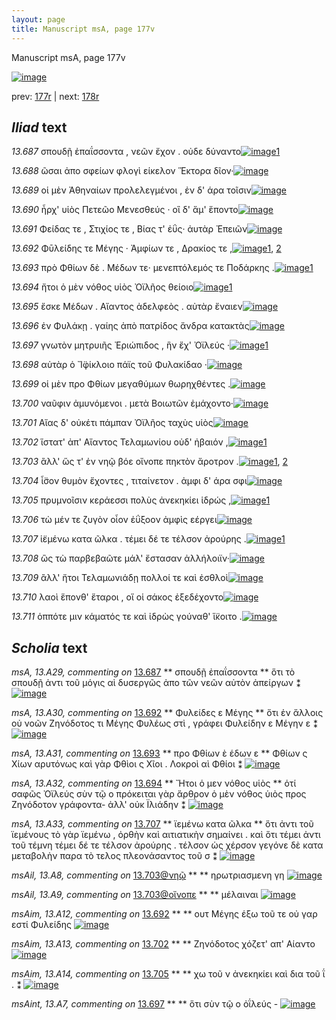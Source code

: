 ```yaml
---
layout: page
title: Manuscript msA, page 177v
---
```


Manuscript msA, page 177v

[![image](http://www.homermultitext.org/iipsrv?OBJ=IIP,1.0&FIF=/project/homer/pyramidal/deepzoom/hmt/vaimg/2017a/VA177VN_0679.tif&WID=100&CVT=JPEG)](http://www.homermultitext.org/ict2/?urn=urn:cite2:hmt:vaimg.2017a:VA177VN_0679)

prev:  [177r](../177r/) | next:  [178r](../178r/)

## *Iliad* text

*13.687* <a id="13.687"/> σπουδῇ ἐπαΐσσοντα , νεῶν ἔχον . οὐδε δύναντο[![image](http://www.homermultitext.org/iipsrv?OBJ=IIP,1.0&FIF=/project/homer/pyramidal/deepzoom/hmt/vaimg/2017a/VA177VN_0679.tif&RGN=0.483,0.2322,0.409,0.0293&WID=1000&CVT=JPEG)](http://www.homermultitext.org/ict2/?urn=urn:cite2:hmt:vaimg.2017a:VA177VN_0679@0.483,0.2322,0.409,0.0293)[1](#msA_13.A29)

*13.688* <a id="13.688"/> ῶσαι ἀπο σφείων φλογὶ είκελον Ἕκτορα δῖον·[![image](http://www.homermultitext.org/iipsrv?OBJ=IIP,1.0&FIF=/project/homer/pyramidal/deepzoom/hmt/vaimg/2017a/VA177VN_0679.tif&RGN=0.492,0.2532,0.409,0.0293&WID=1000&CVT=JPEG)](http://www.homermultitext.org/ict2/?urn=urn:cite2:hmt:vaimg.2017a:VA177VN_0679@0.492,0.2532,0.409,0.0293)

*13.689* <a id="13.689"/> οἱ μὲν Ἀθηναίων προλελεγμένοι , ἐν δ' άρα τοῖσιν[![image](http://www.homermultitext.org/iipsrv?OBJ=IIP,1.0&FIF=/project/homer/pyramidal/deepzoom/hmt/vaimg/2017a/VA177VN_0679.tif&RGN=0.492,0.272,0.409,0.0293&WID=1000&CVT=JPEG)](http://www.homermultitext.org/ict2/?urn=urn:cite2:hmt:vaimg.2017a:VA177VN_0679@0.492,0.272,0.409,0.0293)

*13.690* <a id="13.690"/> ἦρχ' υἱὸς Πετεῶο Μενεσθεύς · οἳ δ' ἅμ' ἕποντο[![image](http://www.homermultitext.org/iipsrv?OBJ=IIP,1.0&FIF=/project/homer/pyramidal/deepzoom/hmt/vaimg/2017a/VA177VN_0679.tif&RGN=0.483,0.2908,0.409,0.0293&WID=1000&CVT=JPEG)](http://www.homermultitext.org/ict2/?urn=urn:cite2:hmt:vaimg.2017a:VA177VN_0679@0.483,0.2908,0.409,0.0293)

*13.691* <a id="13.691"/> Φείδας τε , Στιχίος τε , Βίας τ' ἐΰς· ἀυτὰρ Ἐπειῶν[![image](http://www.homermultitext.org/iipsrv?OBJ=IIP,1.0&FIF=/project/homer/pyramidal/deepzoom/hmt/vaimg/2017a/VA177VN_0679.tif&RGN=0.482,0.3095,0.409,0.0323&WID=1000&CVT=JPEG)](http://www.homermultitext.org/ict2/?urn=urn:cite2:hmt:vaimg.2017a:VA177VN_0679@0.482,0.3095,0.409,0.0323)

*13.692* <a id="13.692"/> Φῡλείδης τε Μέγης · Ἀμφίων τε , Δρακίος τε ,[![image](http://www.homermultitext.org/iipsrv?OBJ=IIP,1.0&FIF=/project/homer/pyramidal/deepzoom/hmt/vaimg/2017a/VA177VN_0679.tif&RGN=0.475,0.3283,0.409,0.0323&WID=1000&CVT=JPEG)](http://www.homermultitext.org/ict2/?urn=urn:cite2:hmt:vaimg.2017a:VA177VN_0679@0.475,0.3283,0.409,0.0323)[1](#msA_13.A30), [2](#msAim_13.A12)

*13.693* <a id="13.693"/> πρὸ Φθίων δὲ . Μέδων τε· μενεπτόλεμός τε Ποδάρκης .[![image](http://www.homermultitext.org/iipsrv?OBJ=IIP,1.0&FIF=/project/homer/pyramidal/deepzoom/hmt/vaimg/2017a/VA177VN_0679.tif&RGN=0.495,0.3494,0.43,0.0323&WID=1000&CVT=JPEG)](http://www.homermultitext.org/ict2/?urn=urn:cite2:hmt:vaimg.2017a:VA177VN_0679@0.495,0.3494,0.43,0.0323)[1](#msA_13.A31)

*13.694* <a id="13.694"/> ἤτοι ὁ μὲν νόθος υἱὸς Ὀϊλῆος θείοιο[![image](http://www.homermultitext.org/iipsrv?OBJ=IIP,1.0&FIF=/project/homer/pyramidal/deepzoom/hmt/vaimg/2017a/VA177VN_0679.tif&RGN=0.481,0.3666,0.353,0.0323&WID=1000&CVT=JPEG)](http://www.homermultitext.org/ict2/?urn=urn:cite2:hmt:vaimg.2017a:VA177VN_0679@0.481,0.3666,0.353,0.0323)[1](#msA_13.A32)

*13.695* <a id="13.695"/> ἔσκε Μέδων . Αἴαντος ἀδελφεὸς . αὐτὰρ ἔναιεν[![image](http://www.homermultitext.org/iipsrv?OBJ=IIP,1.0&FIF=/project/homer/pyramidal/deepzoom/hmt/vaimg/2017a/VA177VN_0679.tif&RGN=0.49,0.3847,0.407,0.0323&WID=1000&CVT=JPEG)](http://www.homermultitext.org/ict2/?urn=urn:cite2:hmt:vaimg.2017a:VA177VN_0679@0.49,0.3847,0.407,0.0323)

*13.696* <a id="13.696"/> ἐν Φυλάκῃ . γαίης ἀπὸ πατρίδος ἄνδρα κατακτὰς[![image](http://www.homermultitext.org/iipsrv?OBJ=IIP,1.0&FIF=/project/homer/pyramidal/deepzoom/hmt/vaimg/2017a/VA177VN_0679.tif&RGN=0.488,0.402,0.436,0.0323&WID=1000&CVT=JPEG)](http://www.homermultitext.org/ict2/?urn=urn:cite2:hmt:vaimg.2017a:VA177VN_0679@0.488,0.402,0.436,0.0323)

*13.697* <a id="13.697"/> γνωτὸν μητρυιῆς Ἐριώπιδος , ἣν ἔχ' Ὀϊλεύς ·[![image](http://www.homermultitext.org/iipsrv?OBJ=IIP,1.0&FIF=/project/homer/pyramidal/deepzoom/hmt/vaimg/2017a/VA177VN_0679.tif&RGN=0.482,0.4222,0.436,0.0323&WID=1000&CVT=JPEG)](http://www.homermultitext.org/ict2/?urn=urn:cite2:hmt:vaimg.2017a:VA177VN_0679@0.482,0.4222,0.436,0.0323)[1](#msAint_13.A7)

*13.698* <a id="13.698"/> αὐτὰρ ὁ Ἴ̈φίκλοιο πάϊς τοῦ Φυλακίδαο ·[![image](http://www.homermultitext.org/iipsrv?OBJ=IIP,1.0&FIF=/project/homer/pyramidal/deepzoom/hmt/vaimg/2017a/VA177VN_0679.tif&RGN=0.484,0.4403,0.436,0.0323&WID=1000&CVT=JPEG)](http://www.homermultitext.org/ict2/?urn=urn:cite2:hmt:vaimg.2017a:VA177VN_0679@0.484,0.4403,0.436,0.0323)

*13.699* <a id="13.699"/> οἱ μὲν προ Φθίων μεγαθύμων θωρηχθέντες .[![image](http://www.homermultitext.org/iipsrv?OBJ=IIP,1.0&FIF=/project/homer/pyramidal/deepzoom/hmt/vaimg/2017a/VA177VN_0679.tif&RGN=0.485,0.4583,0.436,0.0323&WID=1000&CVT=JPEG)](http://www.homermultitext.org/ict2/?urn=urn:cite2:hmt:vaimg.2017a:VA177VN_0679@0.485,0.4583,0.436,0.0323)

*13.700* <a id="13.700"/> ναῦφιν ἀμυνόμενοι . μετὰ Βοιωτῶν ἐμάχοντο·[![image](http://www.homermultitext.org/iipsrv?OBJ=IIP,1.0&FIF=/project/homer/pyramidal/deepzoom/hmt/vaimg/2017a/VA177VN_0679.tif&RGN=0.485,0.4786,0.436,0.0323&WID=1000&CVT=JPEG)](http://www.homermultitext.org/ict2/?urn=urn:cite2:hmt:vaimg.2017a:VA177VN_0679@0.485,0.4786,0.436,0.0323)

*13.701* <a id="13.701"/> Αἴας δ' οὐκέτι πάμπαν Ὀϊλῆος ταχὺς υἱὸς[![image](http://www.homermultitext.org/iipsrv?OBJ=IIP,1.0&FIF=/project/homer/pyramidal/deepzoom/hmt/vaimg/2017a/VA177VN_0679.tif&RGN=0.488,0.4966,0.436,0.0323&WID=1000&CVT=JPEG)](http://www.homermultitext.org/ict2/?urn=urn:cite2:hmt:vaimg.2017a:VA177VN_0679@0.488,0.4966,0.436,0.0323)

*13.702* <a id="13.702"/> ἵστατ' ἀπ' Αἴαντος Τελαμωνίου οὐδ' ἠβαιόν ,[![image](http://www.homermultitext.org/iipsrv?OBJ=IIP,1.0&FIF=/project/homer/pyramidal/deepzoom/hmt/vaimg/2017a/VA177VN_0679.tif&RGN=0.488,0.5147,0.436,0.0323&WID=1000&CVT=JPEG)](http://www.homermultitext.org/ict2/?urn=urn:cite2:hmt:vaimg.2017a:VA177VN_0679@0.488,0.5147,0.436,0.0323)[1](#msAim_13.A13)

*13.703* <a id="13.703"/> ἂλλ' ὥς τ' ἐν νηῷ βόε οἴνοπε πηκτὸν ἄροτρον .[![image](http://www.homermultitext.org/iipsrv?OBJ=IIP,1.0&FIF=/project/homer/pyramidal/deepzoom/hmt/vaimg/2017a/VA177VN_0679.tif&RGN=0.488,0.5334,0.436,0.0323&WID=1000&CVT=JPEG)](http://www.homermultitext.org/ict2/?urn=urn:cite2:hmt:vaimg.2017a:VA177VN_0679@0.488,0.5334,0.436,0.0323)[1](#msAil_13.A8), [2](#msAil_13.A9)

*13.704* <a id="13.704"/> ἶ̈σον θυμὸν ἔχοντες , τιταίνετον . ἀμφι δ' άρα σφι[![image](http://www.homermultitext.org/iipsrv?OBJ=IIP,1.0&FIF=/project/homer/pyramidal/deepzoom/hmt/vaimg/2017a/VA177VN_0679.tif&RGN=0.489,0.5522,0.436,0.0323&WID=1000&CVT=JPEG)](http://www.homermultitext.org/ict2/?urn=urn:cite2:hmt:vaimg.2017a:VA177VN_0679@0.489,0.5522,0.436,0.0323)

*13.705* <a id="13.705"/> πρυμνοῖσιν κεράεσσι πολὺς ἀνεκηκίει ἱδρώς ,[![image](http://www.homermultitext.org/iipsrv?OBJ=IIP,1.0&FIF=/project/homer/pyramidal/deepzoom/hmt/vaimg/2017a/VA177VN_0679.tif&RGN=0.488,0.5725,0.436,0.0323&WID=1000&CVT=JPEG)](http://www.homermultitext.org/ict2/?urn=urn:cite2:hmt:vaimg.2017a:VA177VN_0679@0.488,0.5725,0.436,0.0323)[1](#msAim_13.A14)

*13.706* <a id="13.706"/> τὼ μέν τε ζυγὸν οἶον ἐΰξοον ἀμφὶς εέργει[![image](http://www.homermultitext.org/iipsrv?OBJ=IIP,1.0&FIF=/project/homer/pyramidal/deepzoom/hmt/vaimg/2017a/VA177VN_0679.tif&RGN=0.486,0.5898,0.436,0.0323&WID=1000&CVT=JPEG)](http://www.homermultitext.org/ict2/?urn=urn:cite2:hmt:vaimg.2017a:VA177VN_0679@0.486,0.5898,0.436,0.0323)

*13.707* <a id="13.707"/> ἱ̈εμένω κατα ῶλκα . τέμει δέ τε τέλσον ἀρούρης .[![image](http://www.homermultitext.org/iipsrv?OBJ=IIP,1.0&FIF=/project/homer/pyramidal/deepzoom/hmt/vaimg/2017a/VA177VN_0679.tif&RGN=0.485,0.6101,0.447,0.0323&WID=1000&CVT=JPEG)](http://www.homermultitext.org/ict2/?urn=urn:cite2:hmt:vaimg.2017a:VA177VN_0679@0.485,0.6101,0.447,0.0323)[1](#msA_13.A33)

*13.708* <a id="13.708"/> ὣς τὼ παρβεβαῶτε μάλ' ἔστασαν ἀλλήλοιϊν·[![image](http://www.homermultitext.org/iipsrv?OBJ=IIP,1.0&FIF=/project/homer/pyramidal/deepzoom/hmt/vaimg/2017a/VA177VN_0679.tif&RGN=0.486,0.6273,0.447,0.0323&WID=1000&CVT=JPEG)](http://www.homermultitext.org/ict2/?urn=urn:cite2:hmt:vaimg.2017a:VA177VN_0679@0.486,0.6273,0.447,0.0323)

*13.709* <a id="13.709"/> ἂλλ' ἤτοι Τελαμωνιάδῃ πολλοί τε καὶ ἐσθλοὶ[![image](http://www.homermultitext.org/iipsrv?OBJ=IIP,1.0&FIF=/project/homer/pyramidal/deepzoom/hmt/vaimg/2017a/VA177VN_0679.tif&RGN=0.487,0.6446,0.447,0.0323&WID=1000&CVT=JPEG)](http://www.homermultitext.org/ict2/?urn=urn:cite2:hmt:vaimg.2017a:VA177VN_0679@0.487,0.6446,0.447,0.0323)

*13.710* <a id="13.710"/> λαοὶ ἕπονθ' ἕταροι , οἵ οἱ σάκος ἐξεδέχοντο[![image](http://www.homermultitext.org/iipsrv?OBJ=IIP,1.0&FIF=/project/homer/pyramidal/deepzoom/hmt/vaimg/2017a/VA177VN_0679.tif&RGN=0.486,0.6649,0.447,0.0323&WID=1000&CVT=JPEG)](http://www.homermultitext.org/ict2/?urn=urn:cite2:hmt:vaimg.2017a:VA177VN_0679@0.486,0.6649,0.447,0.0323)

*13.711* <a id="13.711"/> ὁππότε μιν κάματός τε καὶ ἱδρὼς γούναθ' ἵ̈κοιτο .[![image](http://www.homermultitext.org/iipsrv?OBJ=IIP,1.0&FIF=/project/homer/pyramidal/deepzoom/hmt/vaimg/2017a/VA177VN_0679.tif&RGN=0.49,0.6837,0.447,0.0323&WID=1000&CVT=JPEG)](http://www.homermultitext.org/ict2/?urn=urn:cite2:hmt:vaimg.2017a:VA177VN_0679@0.49,0.6837,0.447,0.0323)

## *Scholia* text

*msA, 13.A29, commenting on* [13.687](#13.687)  <a id="msA_13.A29"/> **														 σπουδῇ ἐπαΐσσοντα 													** 														 ὅτι τὸ σπουδῇ ἀντι τοῦ μόγις αὶ δυσεργῶς ἀπο τῶν νεῶν αὐτὸν ἀπείργων ⁑ 													[![image](http://www.homermultitext.org/iipsrv?OBJ=IIP,1.0&FIF=/project/homer/pyramidal/deepzoom/hmt/vaimg/2017a/VA177VN_0679.tif&RGN=0.2135,0.1219,0.4871,0.03444&WID=1000&CVT=JPEG)](http://www.homermultitext.org/ict2/?urn=urn:cite2:hmt:vaimg.2017a:VA177VN_0679@0.2135,0.1219,0.4871,0.03444)

*msA, 13.A30, commenting on* [13.692](#13.692)  <a id="msA_13.A30"/> **														 															 Φυλείδες ε Μέγης 														 													** 														 ὅτι ἐν ἄλλοις οὐ νοῶν Ζηνόδοτος τι Μέγης 															 Φυλέως στὶ , γράφει Φυλείδην ε Μέγην ε ⁑ 													[![image](http://www.homermultitext.org/iipsrv?OBJ=IIP,1.0&FIF=/project/homer/pyramidal/deepzoom/hmt/vaimg/2017a/VA177VN_0679.tif&RGN=0.2268,0.1295,0.5304,0.04564&WID=1000&CVT=JPEG)](http://www.homermultitext.org/ict2/?urn=urn:cite2:hmt:vaimg.2017a:VA177VN_0679@0.2268,0.1295,0.5304,0.04564)

*msA, 13.A31, commenting on* [13.693](#13.693)  <a id="msA_13.A31"/> **														 προ Φθίων ὲ έδων ε 													** 														 															 Φθίων ς Χίων αρυτόνως καὶ γὰρ Φθὶοι ς Χῖοι . Λοκροὶ αὶ Φθίοι ⁑ 													[![image](http://www.homermultitext.org/iipsrv?OBJ=IIP,1.0&FIF=/project/homer/pyramidal/deepzoom/hmt/vaimg/2017a/VA177VN_0679.tif&RGN=0.2343,0.1560,0.4641,0.03015&WID=1000&CVT=JPEG)](http://www.homermultitext.org/ict2/?urn=urn:cite2:hmt:vaimg.2017a:VA177VN_0679@0.2343,0.1560,0.4641,0.03015)

*msA, 13.A32, commenting on* [13.694](#13.694)  <a id="msA_13.A32"/> **														 Ἤτοι ὁ μεν νόθος υἱὸς 													** 														 ὁτί σαφῶς 																	 Ὀϊλεύς 																 σὺν τῷ ο πρόκειται γὰρ ἄρθρον ὁ μὲν νόθος ὑιὸς προς Ζηνόδοτον γράφοντα- ἀλλ' οὐκ Ϊλιάδην ⁑ 													[![image](http://www.homermultitext.org/iipsrv?OBJ=IIP,1.0&FIF=/project/homer/pyramidal/deepzoom/hmt/vaimg/2017a/VA177VN_0679.tif&RGN=0.2244,0.3729,0.2264,0.06183&WID=1000&CVT=JPEG)](http://www.homermultitext.org/ict2/?urn=urn:cite2:hmt:vaimg.2017a:VA177VN_0679@0.2244,0.3729,0.2264,0.06183)

*msA, 13.A33, commenting on* [13.707](#13.707)  <a id="msA_13.A33"/> **														 ϊεμένω κατα ῶλκα 													** 														 ὅτι ἀντι τοῦ ϊεμένους τὸ γὰρ ϊεμένω , ὀρθὴν καὶ αιτιατικὴν σημαίνει . καὶ ὅτι τέμει ἀντι τοῦ 															τέμνη τέμει δέ τε τέλσον ἀρούρης . τέλσον ὡς χέρσον γεγόνε δὲ κατα μεταβολὴν παρα τὸ τελος 															πλεονάσαντος τοῦ σ ⁑ 													[![image](http://www.homermultitext.org/iipsrv?OBJ=IIP,1.0&FIF=/project/homer/pyramidal/deepzoom/hmt/vaimg/2017a/VA177VN_0679.tif&RGN=0.2310,0.7245,0.6046,0.04523&WID=1000&CVT=JPEG)](http://www.homermultitext.org/ict2/?urn=urn:cite2:hmt:vaimg.2017a:VA177VN_0679@0.2310,0.7245,0.6046,0.04523)

*msAil, 13.A8, commenting on* [13.703@νηῷ](#13.703@νηῷ)  <a id="msAil_13.A8"/> **							 						** 							 ηρωτριασμενη γη 						[![image](http://www.homermultitext.org/iipsrv?OBJ=IIP,1.0&FIF=/project/homer/pyramidal/deepzoom/hmt/vaimg/2017a/VA177VN_0679.tif&RGN=0.6017,0.5297,0.06780,0.01757&WID=1000&CVT=JPEG)](http://www.homermultitext.org/ict2/?urn=urn:cite2:hmt:vaimg.2017a:VA177VN_0679@0.6017,0.5297,0.06780,0.01757)

*msAil, 13.A9, commenting on* [13.703@οἴνοπε](#13.703@οἴνοπε)  <a id="msAil_13.A9"/> **							 						** 							 μέλαιναι 						[![image](http://www.homermultitext.org/iipsrv?OBJ=IIP,1.0&FIF=/project/homer/pyramidal/deepzoom/hmt/vaimg/2017a/VA177VN_0679.tif&RGN=0.7150,0.5310,0.05969,0.01895&WID=1000&CVT=JPEG)](http://www.homermultitext.org/ict2/?urn=urn:cite2:hmt:vaimg.2017a:VA177VN_0679@0.7150,0.5310,0.05969,0.01895)

*msAim, 13.A12, commenting on* [13.692](#13.692)  <a id="msAim_13.A12"/> **							 						** 							 ουτ Μέγης έξω τοῦ τε οὐ γαρ εστί Φυλείδης 						[![image](http://www.homermultitext.org/iipsrv?OBJ=IIP,1.0&FIF=/project/homer/pyramidal/deepzoom/hmt/vaimg/2017a/VA177VN_0679.tif&RGN=0.424,0.3351,0.076,0.0391&WID=1000&CVT=JPEG)](http://www.homermultitext.org/ict2/?urn=urn:cite2:hmt:vaimg.2017a:VA177VN_0679@0.424,0.3351,0.076,0.0391)

*msAim, 13.A13, commenting on* [13.702](#13.702)  <a id="msAim_13.A13"/> **							 						** 							 Ζηνόδοτος χόζετ' απ' Αίαντο 						[![image](http://www.homermultitext.org/iipsrv?OBJ=IIP,1.0&FIF=/project/homer/pyramidal/deepzoom/hmt/vaimg/2017a/VA177VN_0679.tif&RGN=0.438,0.5237,0.069,0.0353&WID=1000&CVT=JPEG)](http://www.homermultitext.org/ict2/?urn=urn:cite2:hmt:vaimg.2017a:VA177VN_0679@0.438,0.5237,0.069,0.0353)

*msAim, 13.A14, commenting on* [13.705](#13.705)  <a id="msAim_13.A14"/> **							 						** 							 χω τοῦ ν 									 ἀνεκηκίει 								 καὶ δια τοῦ ΐ . ⁑ 						[![image](http://www.homermultitext.org/iipsrv?OBJ=IIP,1.0&FIF=/project/homer/pyramidal/deepzoom/hmt/vaimg/2017a/VA177VN_0679.tif&RGN=0.438,0.58,0.061,0.0541&WID=1000&CVT=JPEG)](http://www.homermultitext.org/ict2/?urn=urn:cite2:hmt:vaimg.2017a:VA177VN_0679@0.438,0.58,0.061,0.0541)

*msAint, 13.A7, commenting on* [13.697](#13.697)  <a id="msAint_13.A7"/> **							 						** 							 ὅτι σὺν τῷ ο 								 ὀΐλεύς - 						[![image](http://www.homermultitext.org/iipsrv?OBJ=IIP,1.0&FIF=/project/homer/pyramidal/deepzoom/hmt/vaimg/2017a/VA177VN_0679.tif&RGN=0.8909,0.4235,0.04403,0.03140&WID=1000&CVT=JPEG)](http://www.homermultitext.org/ict2/?urn=urn:cite2:hmt:vaimg.2017a:VA177VN_0679@0.8909,0.4235,0.04403,0.03140)